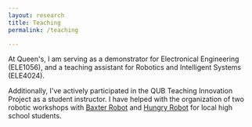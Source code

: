 ```yaml
---
layout: research
title: Teaching
permalink: /teaching

---
```

<p>At Queen's, I am serving as a demonstrator for Electronical Engineering (ELE1056), and a teaching assistant for Robotics and Intelligent Systems (ELE4024).</p>
<p>Additionally, I've actively participated in the QUB Teaching Innovation Project as a student instructor. I have helped with the organization of two robotic workshops with <a href="https://www.qub.ac.uk/schools/eeecs/News/GirlsIntoElectronics.html">Baxter Robot</a> and <a href="https://github.com/FunFizz/HungryRobot">Hungry Robot</a> for local high school students. </p>

<br />
<br />
